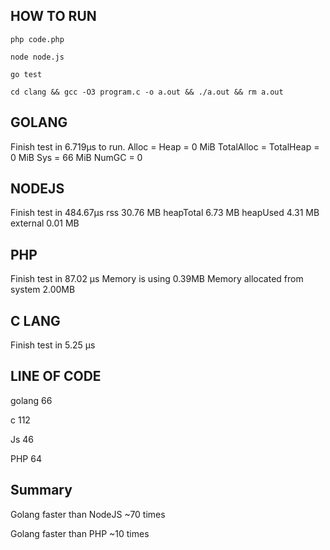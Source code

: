 ## HOW TO RUN

`php code.php`

`node node.js`

`go test`

`cd clang && gcc -O3 program.c -o a.out && ./a.out && rm a.out`


## GOLANG

Finish test in 6.719µs to run.
Alloc = Heap = 0 MiB    TotalAlloc = TotalHeap = 0 MiB  Sys = 66 MiB    NumGC = 0

## NODEJS

Finish test in 484.67µs
rss 30.76 MB
heapTotal 6.73 MB
heapUsed 4.31 MB
external 0.01 MB

## PHP

Finish test in 87.02 μs
Memory is using 0.39MB
Memory allocated from system 2.00MB

## C LANG

Finish test in 5.25 µs

## LINE OF CODE

golang 66

c 112

Js 46

PHP 64

## Summary

Golang faster than NodeJS ~70 times

Golang faster than PHP ~10 times
